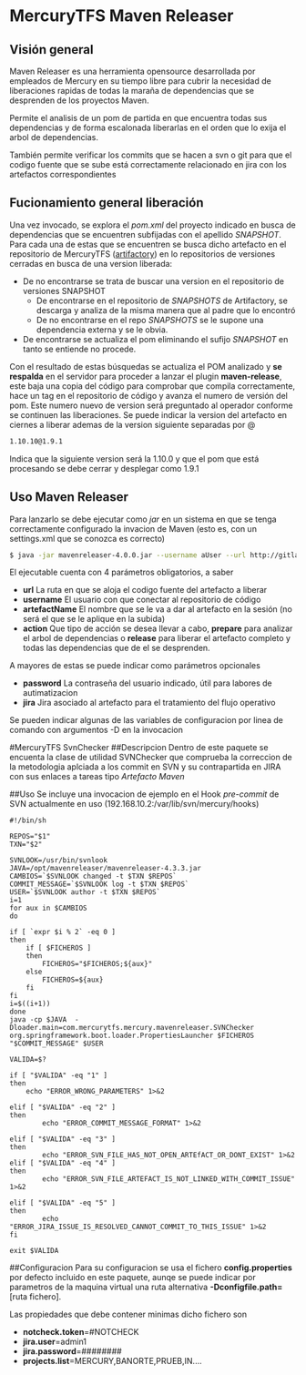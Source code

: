 # MercuryTFS Maven Releaser
## Visión general
Maven Releaser es una herramienta opensource desarrollada por empleados de Mercury en su tiempo libre para cubrir la necesidad de liberaciones rapidas de todas la maraña de dependencias que se desprenden de los proyectos Maven.

Permite el analisis de un pom de partida en que encuentra todas sus dependencias y de forma escalonada liberarlas en el orden que lo exija el arbol de dependencias.

También permite verificar los commits que se hacen a svn o git para que el codigo fuente que se sube está correctamente relacionado en jira con los artefactos correspondientes

## Fucionamiento general liberación
Una vez invocado, se explora el _pom.xml_ del proyecto indicado en busca de dependencias que se encuentren subfijadas con el apellido _SNAPSHOT_. 
Para cada una de estas que se encuentren se busca dicho artefacto en el repositorio de MercuryTFS ([artifactory](http://192.168.10.2:8081/artifactory/webapp/login.html?0)) en lo repositorios de versiones cerradas en busca de una version liberada: 
- De no encontrarse se trata de buscar una version en el repositorio de versiones SNAPSHOT
  - De encontrarse en el repositorio de _SNAPSHOTS_ de Artifactory, se descarga y analiza de la misma manera que al padre que lo encontró
  - De no encontrarse en el repo _SNAPSHOTS_ se le supone una dependencia externa y se le obvia.
- De encontrarse se actualiza el pom eliminando el sufijo _SNAPSHOT_ en tanto se entiende no procede.

Con el resultado de estas búsquedas se actualiza el POM analizado y __se respalda__ en el servidor para proceder a lanzar el plugin __maven-release__, este baja una copia del código para comprobar que compila correctamente, hace un tag en el repositorio de código y avanza el numero de versión del pom. Este numero nuevo de version será preguntado al operador conforme se continuen las liberaciones. Se puede indicar la version del artefacto en ciernes a liberar ademas de la version siguiente separadas por @
```sh
1.10.10@1.9.1
```
Indica que la siguiente version será la 1.10.0 y que el pom que está procesando se debe cerrar y desplegar como 1.9.1


## Uso Maven Releaser
Para lanzarlo se debe ejecutar como _jar_ en un sistema en que se tenga correctamente configurado la invacion de Maven (esto es, con un settings.xml que se conozca es correcto)
```sh
$ java -jar mavenreleaser-4.0.0.jar --username aUser --url http://gitlab.mercurytfs.com/aMightyArtifact -- artefactName aMightyArtifact --action prepare
```
El ejecutable cuenta con 4 parámetros obligatorios, a saber
- __url__ La ruta en que se aloja el codigo fuente del artefacto a liberar
- __username__ El usuario con que conectar al repositorio de código
- __artefactName__ El nombre que se le va a dar al artefacto en la sesión (no será el que se le aplique en la subida)
- __action__ Que tipo de acción se desea llevar a cabo, __prepare__ para analizar el arbol de dependencias o __release__ para liberar el artefacto completo y todas las dependencias que de el se desprenden.

A mayores de estas se puede indicar como parámetros opcionales 
- __password__ La contraseña del usuario indicado, útil para labores de autimatizacion
- __jira__ Jira asociado al artefacto para el tratamiento del flujo operativo

Se pueden indicar algunas de las variables de configuracion por linea de comando con argumentos -D en la invocacion

#MercuryTFS SvnChecker
##Descripcion
Dentro de este paquete se encuenta la clase de utilidad SVNChecker que comprueba la correccion de la metodologia aplciada 
a los commit en SVN y su contrapartida en JIRA con sus enlaces a tareas tipo _Artefacto Maven_

##Uso
Se incluye una invocacion de ejemplo en el Hook *pre-commit* de SVN actualmente en uso (192.168.10.2:/var/lib/svn/mercury/hooks)

```
#!/bin/sh

REPOS="$1"
TXN="$2"

SVNLOOK=/usr/bin/svnlook
JAVA=/opt/mavenreleaser/mavenreleaser-4.3.3.jar
CAMBIOS=`$SVNLOOK changed -t $TXN $REPOS`
COMMIT_MESSAGE=`$SVNLOOK log -t $TXN $REPOS` 
USER=`$SVNLOOK author -t $TXN $REPOS`
i=1
for aux in $CAMBIOS
do
  
if [ `expr $i % 2` -eq 0 ]
then
    if [ $FICHEROS ]
    then 
    	FICHEROS="$FICHEROS;${aux}"
    else
        FICHEROS=${aux}
    fi
fi
i=$((i+1))
done
java -cp $JAVA  -Dloader.main=com.mercurytfs.mercury.mavenreleaser.SVNChecker org.springframework.boot.loader.PropertiesLauncher $FICHEROS "$COMMIT_MESSAGE" $USER

VALIDA=$?

if [ "$VALIDA" -eq "1" ]
then
	echo "ERROR_WRONG_PARAMETERS" 1>&2

elif [ "$VALIDA" -eq "2" ]
then
        echo "ERROR_COMMIT_MESSAGE_FORMAT" 1>&2

elif [ "$VALIDA" -eq "3" ]
then
        echo "ERROR_SVN_FILE_HAS_NOT_OPEN_ARTEfACT_OR_DONT_EXIST" 1>&2
elif [ "$VALIDA" -eq "4" ]
then
        echo "ERROR_SVN_FILE_ARTEFACT_IS_NOT_LINKED_WITH_COMMIT_ISSUE" 1>&2

elif [ "$VALIDA" -eq "5" ]
then
        echo "ERROR_JIRA_ISSUE_IS_RESOLVED_CANNOT_COMMIT_TO_THIS_ISSUE" 1>&2
fi

exit $VALIDA
```

##Configuracion
Para su configuracion se usa el fichero __config.properties__ por defecto incluido en este paquete, aunqe se puede indicar
por parametros de la maquina virtual una ruta alternativa __-Dconfigfile.path=__[ruta fichero].

Las propiedades que debe contener minimas dicho fichero son
- __notcheck.token__=#NOTCHECK
- __jira.user__=admin1
- __jira.password__=########
- __projects.list__=MERCURY,BANORTE,PRUEB,IN....